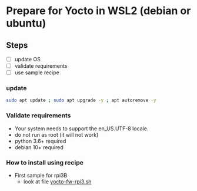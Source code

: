# Prepare for Yocto in WSL2 (debian or ubuntu)

## Steps

 - [ ] update OS
 - [ ] validate requirements
 - [ ] use sample recipe

### update
```bash
sudo apt update ; sudo apt upgrade -y ; apt autoremove -y
```

### Validate requirements

- Your system needs to support the en_US.UTF-8 locale.
- do not run as root (it will not work)
- python 3.6+ required
- debian 10+ required

### How to install using recipe

- First sample for rpi3B
  + look at file [yocto-fw-rpi3.sh](./yocto-fw-rpi3.sh)

